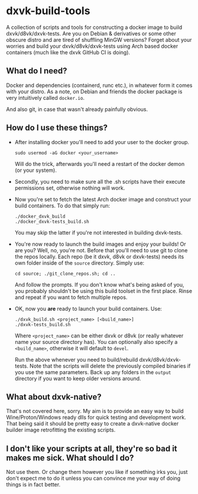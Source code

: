 ﻿# dxvk-build-tools

A collection of scripts and tools for constructing a docker image to build dxvk/d8vk/dxvk-tests. Are you on Debian & derivatives or some other obscure distro and are tired of shuffling MinGW versions? Forget about your worries and build your dxvk/d8vk/dxvk-tests using Arch based docker containers (much like the dxvk GitHub CI is doing).

## What do I need?

Docker and dependencies (containerd, runc etc.), in whatever form it comes with your distro. As a note, on Debian and friends the docker package is very intuitively called `docker.io`.

And also git, in case that wasn't already painfully obvious.

## How do I use these things?

* After installing docker you'll need to add your user to the docker group.  
  
    `sudo usermod -aG docker <your_username>`  
  
    Will do the trick, afterwards you'll need a restart of the docker demon (or your system).  

* Secondly, you need to make sure all the .sh scripts have their execute permissions set, otherwise nothing will work.  

* Now you're set to fetch the latest Arch docker image and construct your build containers. To do that simply run:  
  
    `./docker_dxvk_build`  
    `./docker_dxvk-tests_build.sh`  
  
    You may skip the latter if you're not interested in building dxvk-tests.  

* You're now ready to launch the build images and enjoy your builds! Or are you? Well, no, you're not. Before that you'll need to use git to clone the repos locally. Each repo (be it dxvk, d8vk or dxvk-tests) needs its own folder inside of the `source` directory. Simply use:  
  
    `cd source; ./git_clone_repos.sh; cd ..`  
  
    And follow the prompts. If you don't know what's being asked of you, you probably shouldn't be using this build toolset in the first place. Rinse and repeat if you want to fetch multiple repos.  

* OK, now you **are** ready to launch your build containers. Use:  
  
    `./dxvk_build.sh <project_name> [<build_name>]`  
    `./dxvk-tests_build.sh`  
  
    Where `<project_name>` can be either dxvk or d8vk (or really whatever name your source directory has). You can optionally also specify a `<build_name>`, otherwise it will default to `devel`.  
  
    Run the above whenever you need to build/rebuild dxvk/d8vk/dxvk-tests. Note that the scripts will delete the previously compiled binaries if you use the same parameters. Back up any folders in the `output` directory if you want to keep older versions around.  

## What about dxvk-native?

That's not covered here, sorry. My aim is to provide an easy way to build Wine/Proton/Windows ready dlls for quick testing and development work. That being said it should be pretty easy to create a dxvk-native docker builder image retrofitting the existing scripts.

## I don't like your scripts at all, they're so bad it makes me sick. What should I do?

Not use them. Or change them however you like if something irks you, just don't expect me to do it unless you can convince me your way of doing things is in fact better.

